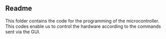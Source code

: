 ## Readme

This folder contains the code for the programming of the microcontroller. This codes enable us to control the hardware according to the commands sent via the GUI.
